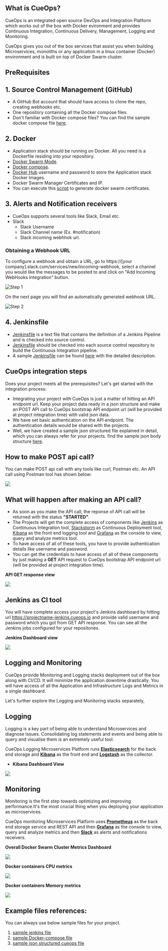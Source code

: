 ## What is CueOps?

CueOps is an integrated open source DevOps and Integration Platform which works out of the box with Docker evironment and provides Continuous Integration, Continuous Delivery, Management, Logging and Monitoring.

CueOps gives you out of the box services that assist you when building Microservices, monoliths or any application in a linux container (Docker) environment and is built on top of Docker Swarm cluster.

## PreRequisites
## 1. Source Control Management (GitHub)
   - A GitHub Bot account that should have access to clone the repo, creating webhooks etc.  
   - One repository containing all the Docker compose files.
   - Don't familiar with Docker compose files? You can find the sample docker compose file [here](./docker-compose.yml).

## 2. Docker
   - Application stack should be running on Docker. All you need is a Dockerfile residing into your repository. 
   - [Docker Swarm Mode](https://docs.docker.com/engine/swarm/). 
   - [Docker compose](https://docs.docker.com/compose/overview/).
   - [Docker Hub](https://hub.docker.com/) username and password to store the Application stack Docker Images.
   - Docker Swarm Manager Certificates and IP. 
   - You can execute this [script](./swarm-certs.sh) to generate docker swarm certificates.
  
## 3. Alerts and Notification receivers
   - CueOps supports several tools like Slack, Email etc.
   - Slack
      - Slack Username
      - Slack Channel name (Ex. #notification)
      - Slack incoming webhhok url. 
      
### Obtaining a Webhook URL

To configure a webhook and obtain a URL, go to https://[your company].slack.com/services/new/incoming-webhook, select a
channel you would like the messages to be posted to and click on "Add Incoming WebHooks Integration" button.

![Step 1](https://raw.githubusercontent.com/StackStorm/st2contrib/master/_images/slack_generate_webhook_url_1.png)

On the next page you will find an automatically generated webhook URL.

![Step 2](https://raw.githubusercontent.com/StackStorm/st2contrib/master/_images/slack_generate_webhook_url_2.png)

## 4. Jenkinsfile
   - [Jenkinsfile](https://jenkins.io/doc/book/pipeline/jenkinsfile/)  is a text file that contains the definition of a Jenkins Pipeline and is checked into source control.
   - [Jenkinsfile](https://jenkins.io/doc/book/pipeline/jenkinsfile/) should be checked into each source control repository to build the Continuous Integration pipeline.
   - A sample [Jenkinsfile](https://jenkins.io/doc/book/pipeline/jenkinsfile/) can be found [here](./Jenkinsfile) with the       detailed description. 
   
## CueOps integration steps

Does your project meets all the prerequisites? Let's get started with the integration process:

   - Integrating your project with CueOps is just a matter of hitting an API endpoint url. Keep your project data ready in a json structure and make an POST API call to CueOps bootstrap API endpoint url (will be provided at project integration time) with valid json data. 
   - We have set basic authentication on the API endpoint. The authentication details would be shared with the projects.
   - Well, we have created a sample json structured file explained in detail, which you can always refer for your projects. find the sample json body structure [here](./Project-sample.json).
   
## How to make POST api call?

You can make POST api call with any tools like curl, Postman etc. An API call using Postman tool has shown below:

![](./screenshots/POST-api-example.png)

## What will happen after making an API call?

   - As soon as you make the API call, the reponse of API call will be returned with the status **"STARTED"**.
   - The Projects will get the complete access of components like [Jenkins](https://jenkins.io/) as Continuous Integration tool, [Stackstorm](https://stackstorm.com/) as Continuous Deployment tool, [Kibana](https://www.elastic.co/products/kibana) as the front end logging tool and [Grafana](https://grafana.com/) as the console to view, query and analyze metrics tool.
   - To have access of all of these tools, you have to provide authentication details like username and password. 
   - You can get the credentials to have access of all of these components by just making a **GET** API request to CueOps bootstrap API endpoint url (will be provided at project integration time).
   
**API GET response view**

![](./screenshots/api-get.png)

## Jenkins as CI tool

You will have complete access your project's Jenkins dashboard by hitting url https://projectname-jenkins.cueops.io and provide valid username and password which you got from GET API response. You can see all the Jenkins jobs configured for your repositories.

**Jenkins Dashboard view**

![](https://blog.openshift.com/wp-content/uploads/imported/jenkin_home.png)

## Logging and Monitoring 

CueOps provide Monitoring and Logging stacks deployment out of the box along with CI/CD. It will minimize the application downtime drastically. You will have access of all the Application and Infrastructure Logs and Metrics in a single dashboard.

Let's further explore the Logging and Monitoring stacks separately, 

## Logging 

Logging is a key part of being able to understand Microservices and diagnose issues. Consolidating log statements and events and being able to query and visualise them is an extremely useful tool.

CueOps Logging Microservices Platform runs **[Elasticsearch](https://www.elastic.co/)** for the back end storage and **[Kibana](https://www.elastic.co/products/kibana)** as the front end and **[Logstash](https://www.elastic.co/products/logstash)** as the collector.

- **Kibana Dashboard View** 

![](./screenshots/kibana.png)

## Monitoring

Monitoring is the first step towards optimizing and improving performance.It's the most crucial thing when you deploying your application as microservices. 

CueOps monitoring Microservices Platform uses **[Prometheus](https://prometheus.io/docs/prometheus/latest/installation/)** as the back end storage service and REST API and then **[Grafana](https://grafana.com/)** as the console to view, query and analyze metrics and then **[Slack](https://slack.com/)** as alerts and notifications receivers.

**Overall Docker Swarm Cluster Metrics Dashboard**

![](./screenshots/grafana-1.png)

**Docker containers CPU metrics**

![](./screenshots/grafana-2.png)

**Docker containers Memory metrics**

![](./screenshots/grafana-3.png)

## Example files references:

You can always use below sample files for your project. 

1. [sample jenkins file](./examples/Jenkinsfile)
2. [sample Docker-compose file](./examples/dev-stack.yml)
3. [sample json structured cueops file](./examples/project.json)
